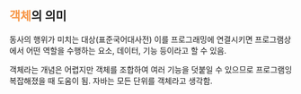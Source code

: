 ## <font color="#f79646">객체</font>의 의미
동사의 행위가 미치는 대상(표준국어대사전)
이를 프로그래밍에 연결시키면 프로그램상에서 어떤 역할을 수행하는 요소, 데이터, 기능 등이라고 할 수 있음.

객체라는 개념은 어렵지만 객체를 조합하여 여러 기능을 덧붙일 수 있으므로 프로그램잉 복잡해졌을 때 도움이 됨. 자바는 모든 단위를 객체라고 생각함.